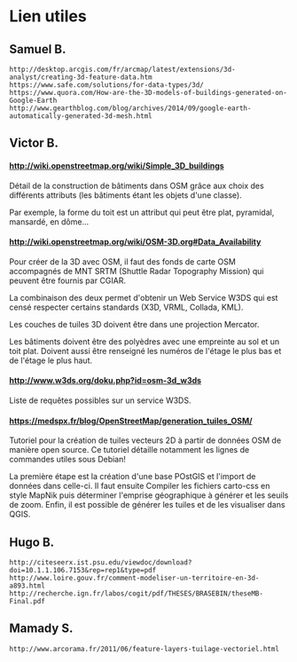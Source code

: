 # Lien utiles

## Samuel B. 

	http://desktop.arcgis.com/fr/arcmap/latest/extensions/3d-analyst/creating-3d-feature-data.htm
	https://www.safe.com/solutions/for-data-types/3d/
	https://www.quora.com/How-are-the-3D-models-of-buildings-generated-on-Google-Earth
	http://www.gearthblog.com/blog/archives/2014/09/google-earth-automatically-generated-3d-mesh.html


## Victor B.

#### http://wiki.openstreetmap.org/wiki/Simple_3D_buildings
	
Détail de la construction de bâtiments dans OSM grâce aux choix des différents attributs (les bâtiments étant les objets d'une classe).

Par exemple, la forme du toit est un attribut qui peut être plat, pyramidal, mansardé, en dôme...
	
#### http://wiki.openstreetmap.org/wiki/OSM-3D.org#Data_Availability
	
Pour créer de la 3D avec OSM, il faut des fonds de carte OSM accompagnés de MNT SRTM (Shuttle Radar Topography Mission) qui peuvent être fournis par CGIAR.

La combinaison des deux permet d'obtenir un Web Service W3DS qui est censé respecter certains standards (X3D, VRML, Collada, KML).

Les couches de tuiles 3D doivent être dans une projection Mercator.

Les bâtiments doivent être des polyèdres avec une empreinte au sol et un toit plat. Doivent aussi être renseigné les numéros de l'étage le plus bas et de l'étage le plus haut.

#### http://www.w3ds.org/doku.php?id=osm-3d_w3ds
	
Liste de requêtes possibles sur un service W3DS.

#### https://medspx.fr/blog/OpenStreetMap/generation_tuiles_OSM/

Tutoriel pour la création de tuiles vecteurs 2D à partir de données OSM de manière open source. Ce tutoriel détaille notamment les lignes de commandes utiles sous Debian! 

La première étape est la création d'une base POstGIS et l'import de données dans celle-ci. Il faut ensuite Compiler les fichiers carto-css en style MapNik puis déterminer l'emprise géographique à générer et les seuils de zoom. Enfin, il est possible de générer les tuiles et de les visualiser dans QGIS.

## Hugo B.

	http://citeseerx.ist.psu.edu/viewdoc/download?doi=10.1.1.106.7153&rep=rep1&type=pdf  
	http://www.loire.gouv.fr/comment-modeliser-un-territoire-en-3d-a893.html  
	http://recherche.ign.fr/labos/cogit/pdf/THESES/BRASEBIN/theseMB-Final.pdf
	
## Mamady S.
	
	http://www.arcorama.fr/2011/06/feature-layers-tuilage-vectoriel.html
